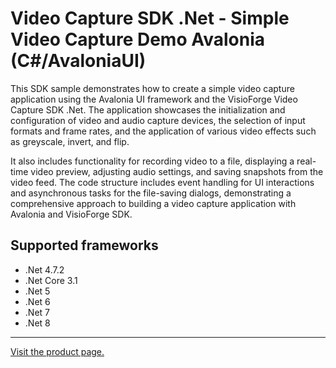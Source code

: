 ﻿# Video Capture SDK .Net - Simple Video Capture Demo Avalonia (C#/AvaloniaUI)

This SDK sample demonstrates how to create a simple video capture application using the Avalonia UI framework and the VisioForge Video Capture SDK .Net. The application showcases the initialization and configuration of video and audio capture devices, the selection of input formats and frame rates, and the application of various video effects such as greyscale, invert, and flip.

It also includes functionality for recording video to a file, displaying a real-time video preview, adjusting audio settings, and saving snapshots from the video feed. The code structure includes event handling for UI interactions and asynchronous tasks for the file-saving dialogs, demonstrating a comprehensive approach to building a video capture application with Avalonia and VisioForge SDK.

## Supported frameworks

* .Net 4.7.2
* .Net Core 3.1
* .Net 5
* .Net 6
* .Net 7
* .Net 8

---

[Visit the product page.](https://www.visioforge.com/video-capture-sdk-net)
